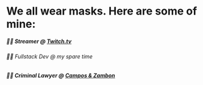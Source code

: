 # We all wear masks. Here are some of mine:
##### 👨‍🎤 Streamer @ [Twitch.tv](https://twitch.tv/azhariel)
###### 👨‍💻 Fullstack Dev @ my spare time
##### 👨‍⚖️ Criminal Lawyer @ [Campos & Zambon](https://camposezambon.adv.br/)
